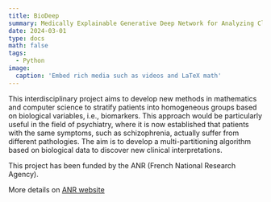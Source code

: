 ```yaml
---
title: BioDeep
summary: Medically Explainable Generative Deep Network for Analyzing Clinical Study Datasets
date: 2024-03-01
type: docs
math: false
tags:
  - Python
image:
  caption: 'Embed rich media such as videos and LaTeX math'
---
```


This interdisciplinary project aims to develop new methods in mathematics and computer science to stratify patients into homogeneous groups based on biological variables, i.e., biomarkers. This approach would be particularly useful in the field of psychiatry, where it is now established that patients with the same symptoms, such as schizophrenia, actually suffer from different pathologies. The aim is to develop a multi-partitioning algorithm based on biological data to discover new clinical interpretations.

This project has been funded by the ANR (French National Research Agency).

More details on [ANR website](https://anr.fr/Projet-ANR-23-CE45-0032)
